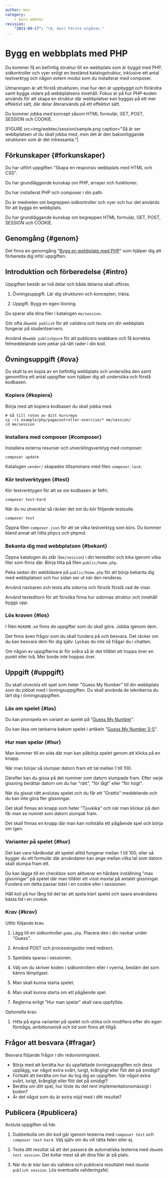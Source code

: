 ```yaml
---
author: mos
category:
    - kurs webtec
revision:
    "2021-09-17": "(A, mos) Första utgåvan."
...
```

Bygg en webbplats med PHP
===================================

Du kommer få en befintlig struktur till en webbplats som är byggd med PHP, sidkontroller och vyer enligt en bestämd katalogstruktur, inklusive ett antal testverktyg och någon extern modul som du installerar med composer.

Utmaningen är att förstå strukturen, inse hur den är uppbyggd och förändra samt bygga vidare på webbplatsens innehåll. Fokus är på hur PHP-koden används för att skapa en struktur där webbplatser kan byggas på ett mer effektivt sätt, där delar återanvänds på ett effektivt sätt.

Du kommer jobba med koncept såsom HTML formulär, GET, POST, SESSION och COOKIE.

<!--more-->

[FIGURE src=img/webtec/session/sample.png caption="Så är ser webbplatsen ut du skall jobba med, men det är den bakomliggande strukturen som är det intressanta."]



Förkunskaper {#forkunskaper}
-----------------------

Du har utfört uppgiften "Skapa en responsiv webbplats med HTML och CSS".

Du har grundläggande kunskap om PHP, arrayer och funktioner.

Du har installerat PHP och composer i din path.

Du är medveten om begreppen sidkontroller och vyer och hur det används för att bygga en webbplats.

Du har grundläggande kunskap om begreppen HTML formulär, GET, POST, SESSION och COOKIE.



Genomgång {#genom}
------------------------

Det finns en genomgång "[Bygg en webbplats med PHP](kurser/webtec-v1/forelasning/bygg-en-webbplats-med-php)" som hjälper dig att förbereda dig inför uppgiften.

<!--
Här är en video som "pratar" dig igenom uppgiftens upplägg och visar hur du kommer igång.

[YOUTUBE src="gKzwQTG9eCI" width=700 caption="Kurs mvc kmom03 tisdagsgenomgång, del 3/3 uppgiften (Zoom med Mikael)."]
-->



Introduktion och förberedelse {#intro}
-----------------------

Uppgiften består av två delar och båda delarna skall utföras.

1. Övningsuppgift. Lär dig strukturen och koncepten, träna.

1. Uppgift. Bygg en egen lösning.

Du sparar alla dina filer i katalogen `me/session`.

Gör ofta `dbwebb publish` för att validera och testa om din webbplats fungerar på studentservern.

Använd `dbwebb publishpure` för att publicera snabbare och få korrekta felmeddelande som pekar på rätt rader i din kod.



Övningsuppgift {#ova}
-----------------------

Du skall ta en kopia av en befintlig webbplats och undersöka den samt genomföra ett antal uppgifter som hjälper dig att undersöka och förstå kodbasen.



### Kopiera {#kopiera}

Börja med att kopiera kodbasen du skall jobba med.

```
# Gå till roten av ditt kursrepo
cp -ri example/php/pagecontroller-exercise/* me/session/
cd me/session
```



### Installera med composer {#composer}

Installera externa resurser och utvecklingsverktyg med composer.

```
composer update
```

Katalogen `vendor/` skapades tillsammans med filen `composer.lock`.



### Kör testverktygen {#test}

Kör testverktygen för att se om kodbasen är felfri.

```
composer test-hard
```

När du nu utvecklar så räcker det om du kör följande testsuite.

```
composer test
```

Öppna filen `composer.json` för att se vilka testverktyg som körs. Du kommer bland annat att hitta phpcs och phpmd.



### Bekanta dig med webbplatsen {#bekant}

Öppna katalogen du står i(`me/session`) i din texteditor och kika igenom vilka filer som finns där. Börja titta på filen `public/home.php`.

Peka sedan din webbläsare på `public/home.php` för att börja bekanta dig med webbplatsen och hur sidan ser ut när den renderas.

Använd navbaren och testa alla sidorna och försök förstå vad de visar.

Använd texteditorn för att försöka finna hur sidornas struktur och innehåll byggs upp.



### Lös kraven {#los}

I filen `README.md` finns de uppgifter som du skall göra. Jobba igenom dem.

Det finns även frågor som du skall fundera på och besvara. Det räcker om du kan besvara dem för dig själv. Lyckas du inte så frågar du i chatten.

Om någon av uppgifterna är för svåra så är det tillåtet att hoppa över en punkt eller två. Mer borde inte hoppas över.



Uppgift {#uppgift}
-----------------------

Du skall utveckla ett spel som heter "Guess My Number" till din webbplats som du jobbat med i övningsuppgiften. Du skall använda de teknikerna du lärt dig i övningsuppgiften.



### Läs om spelet {#las}

Du kan provspela en variant av spelet på "[Guess My Number](https://www.mathsisfun.com/games/guess_number.html)".

Du kan läsa om tankarna bakom spelet i artikeln "[Guess My Number 3-5](https://mathsolutions.com/ms_classroom_lessons/guess-my-number-2/)".



### Hur man spelar {#hur}

Man kommer till en sida där man kan påbörja spelet genom att klicka på en knapp.

När man börjar så slumpar datorn fram ett tal mellan 1 till 100.

Därefter kan du gissa på det nummer som datorn slumpade fram. Efter varje gissning berättar datorn om du har "rätt", "för lågt" eller "för högt".

När du gissat rätt avslutas spelet och du får ett "Grattis" meddelande och du kan inte göra fler gissningar.

Det skall finnas en knapp som heter "Tjuvkika" och när man klickar på den får man se numret som datorn slumpat fram.

Det skall finnas en knapp där man kan nollställa ett pågående spel och börja om igen.



### Varianter på spelet {#hur}

Det kan vara hårdkodat att spelet alltid fungerar mellan 1 till 100, eller så bygger du ett formulär där användaren kan ange mellan vilka tal som datorn skall slumpa fram ett.

Du kan lägga till en checkbox som aktiverar en hårdare inställning "max gissningar" på spelet där man tillåter ett visst maxtal på antalet gissningar. Fundera om detta passar bäst i en cookie eller i sessionen.

Håll koll på hur lång tid det tar att spela klart spelet och spara användares bästa tid i en cookie.



### Krav {#krav}

Utför följande krav.

1. Lägg till en sidkontroller `game.php`. Placera den i din navbar under "Guess".

1. Använd POST och processingsidor med redirect.

1. Speldata sparas i sessionen.

1. Välj om du skriver koden i sidkontrollern eller i vyerna, bestäm det som känns lämpligast.

1. Man skall kunna starta spelet.

1. Man skall kunna starta om ett pågående spel.

1. Reglerna enligt "Hur man spelar" skall vara uppfyllda.

Optionella krav.

1. Hitta på egna varianter på spelet och utöka och modifiera efter din egen förmåga, ambitionsnivå och tid som finns att tillgå.



Frågor att besvara {#fragar}
-----------------------

Besvara följande frågor i din redovisningstext.

* Börja med att berätta hur du uppfattade övningsuppgiften och dess upplägg, var något extra svårt, lurigt, krångligt eller flöt det på smidigt?
* Fortsätt att berätta om hur du tog dig an uppgiften. Var något extra svårt, lurigt, krångligt eller flöt det på smidigt?
* Berätta om ditt spel, hur löste du det rent implementationsmässigt i koden?
* Är det något som du är extra nöjd med i ditt resultat?



Publicera {#publicera}
-----------------------

Avsluta uppgiften så här.

1. Dubbelkolla om din kod går igenom testerna med `composer test` och `composer test-hard`. Välj själv om du vill rätta felen eller ej.

1. Testa ditt resultat så att det passera de automatiska testerna med `dbwebb test session`. Det kollar mest så att dina filer är på plats.

1. När du är klar kan du validera och publicera resultatet med `dbwebb publish session`. Lös eventuella valideringsfel.
